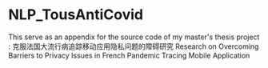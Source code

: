 # NLP_TousAntiCovid
This serve as an appendix for the source code of my master's thesis project : 克服法国大流行病追踪移动应用隐私问题的障碍研究 Research on Overcoming Barriers to Privacy Issues in French Pandemic Tracing Mobile Application
